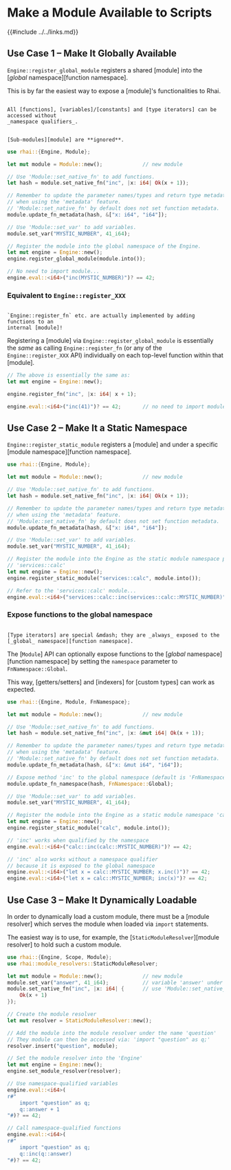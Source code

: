 Make a Module Available to Scripts
==================================

{{#include ../../links.md}}


Use Case 1 &ndash; Make It Globally Available
---------------------------------------------

`Engine::register_global_module` registers a shared [module] into the
[_global_ namespace][function namespace].

This is by far the easiest way to expose a [module]'s functionalities to Rhai.

```admonish tip.small "Tip: No qualifiers"

All [functions], [variables]/[constants] and [type iterators] can be accessed without
_namespace qualifiers_.
```

```admonish warning.small

[Sub-modules][module] are **ignored**.
```

```rust
use rhai::{Engine, Module};

let mut module = Module::new();             // new module

// Use 'Module::set_native_fn' to add functions.
let hash = module.set_native_fn("inc", |x: i64| Ok(x + 1));

// Remember to update the parameter names/types and return type metadata
// when using the 'metadata' feature.
// 'Module::set_native_fn' by default does not set function metadata.
module.update_fn_metadata(hash, &["x: i64", "i64"]);

// Use 'Module::set_var' to add variables.
module.set_var("MYSTIC_NUMBER", 41_i64);

// Register the module into the global namespace of the Engine.
let mut engine = Engine::new();
engine.register_global_module(module.into());

// No need to import module...
engine.eval::<i64>("inc(MYSTIC_NUMBER)")? == 42;
```

### Equivalent to `Engine::register_XXX`

```admonish question.side.wide "Trivia"

`Engine::register_fn` etc. are actually implemented by adding functions to an
internal [module]!
```

Registering a [module] via `Engine::register_global_module` is essentially the _same_
as calling `Engine::register_fn` (or any of the `Engine::register_XXX` API) individually
on each top-level function within that [module].

```rust
// The above is essentially the same as:
let mut engine = Engine::new();

engine.register_fn("inc", |x: i64| x + 1);

engine.eval::<i64>("inc(41)")? == 42;       // no need to import module
```


Use Case 2 &ndash; Make It a Static Namespace
---------------------------------------------

`Engine::register_static_module` registers a [module] and under a specific
[module namespace][function namespace].

```rust
use rhai::{Engine, Module};

let mut module = Module::new();             // new module

// Use 'Module::set_native_fn' to add functions.
let hash = module.set_native_fn("inc", |x: i64| Ok(x + 1));

// Remember to update the parameter names/types and return type metadata
// when using the 'metadata' feature.
// 'Module::set_native_fn' by default does not set function metadata.
module.update_fn_metadata(hash, &["x: i64", "i64"]);

// Use 'Module::set_var' to add variables.
module.set_var("MYSTIC_NUMBER", 41_i64);

// Register the module into the Engine as the static module namespace path
// 'services::calc'
let mut engine = Engine::new();
engine.register_static_module("services::calc", module.into());

// Refer to the 'services::calc' module...
engine.eval::<i64>("services::calc::inc(services::calc::MYSTIC_NUMBER)")? == 42;
```

### Expose functions to the global namespace

```admonish tip.side.wide "Tip: Type iterators"

[Type iterators] are special &mdash; they are _always_ exposed to the
[_global_ namespace][function namespace].
```

The [`Module`] API can optionally expose functions to the [_global_ namespace][function namespace]
by setting the `namespace` parameter to `FnNamespace::Global`.

This way, [getters/setters] and [indexers] for [custom types] can work as expected.

```rust
use rhai::{Engine, Module, FnNamespace};

let mut module = Module::new();             // new module

// Use 'Module::set_native_fn' to add functions.
let hash = module.set_native_fn("inc", |x: &mut i64| Ok(x + 1));

// Remember to update the parameter names/types and return type metadata
// when using the 'metadata' feature.
// 'Module::set_native_fn' by default does not set function metadata.
module.update_fn_metadata(hash, &["x: &mut i64", "i64"]);

// Expose method 'inc' to the global namespace (default is 'FnNamespace::Internal')
module.update_fn_namespace(hash, FnNamespace::Global);

// Use 'Module::set_var' to add variables.
module.set_var("MYSTIC_NUMBER", 41_i64);

// Register the module into the Engine as a static module namespace 'calc'
let mut engine = Engine::new();
engine.register_static_module("calc", module.into());

// 'inc' works when qualified by the namespace
engine.eval::<i64>("calc::inc(calc::MYSTIC_NUMBER)")? == 42;

// 'inc' also works without a namespace qualifier
// because it is exposed to the global namespace
engine.eval::<i64>("let x = calc::MYSTIC_NUMBER; x.inc()")? == 42;
engine.eval::<i64>("let x = calc::MYSTIC_NUMBER; inc(x)")? == 42;
```


Use Case 3 &ndash; Make It Dynamically Loadable
-----------------------------------------------

In order to dynamically load a custom module, there must be a [module resolver] which serves
the module when loaded via `import` statements.

The easiest way is to use, for example, the [`StaticModuleResolver`][module resolver] to hold such
a custom module.

```rust
use rhai::{Engine, Scope, Module};
use rhai::module_resolvers::StaticModuleResolver;

let mut module = Module::new();             // new module
module.set_var("answer", 41_i64);           // variable 'answer' under module
module.set_native_fn("inc", |x: i64| {      // use 'Module::set_native_fn' to add functions
    Ok(x + 1)
});

// Create the module resolver
let mut resolver = StaticModuleResolver::new();

// Add the module into the module resolver under the name 'question'
// They module can then be accessed via: 'import "question" as q;'
resolver.insert("question", module);

// Set the module resolver into the 'Engine'
let mut engine = Engine::new();
engine.set_module_resolver(resolver);

// Use namespace-qualified variables
engine.eval::<i64>(
r#"
    import "question" as q;
    q::answer + 1
"#)? == 42;

// Call namespace-qualified functions
engine.eval::<i64>(
r#"
    import "question" as q;
    q::inc(q::answer)
"#)? == 42;
```
